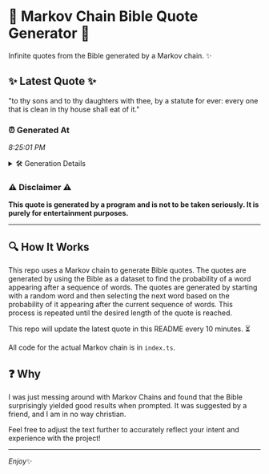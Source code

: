 # 📖 Markov Chain Bible Quote Generator 📖

Infinite quotes from the Bible generated by a Markov chain. ✨

## ✨ Latest Quote ✨
"to thy sons and to thy daughters with thee, by a statute for ever: every one that is clean in thy house shall eat of it."

### ⏰ Generated At
*8:25:01 PM*

<details>
    <summary>🛠️ Generation Details</summary>
    <p>
        <strong>🌱 Seed:</strong> to<br>
        <strong>🔄 Iterations:</strong> 25<br>
        <strong>📜 Context History:</strong><br>[ to ]: thy<br>[ to, thy ]: sons<br>[ to, thy, sons ]: and<br>[ to, thy, sons, and ]: to<br>[ to, thy, sons, and, to ]: thy<br>[ to, thy, sons, and, to, thy ]: daughters<br>[ thy, sons, and, to, thy, daughters ]: with<br>[ sons, and, to, thy, daughters, with ]: thee,<br>[ and, to, thy, daughters, with, thee, ]: by<br>[ to, thy, daughters, with, thee,, by ]: a<br>[ thy, daughters, with, thee,, by, a ]: statute<br>[ daughters, with, thee,, by, a, statute ]: for<br>[ with, thee,, by, a, statute, for ]: ever:<br>[ thee,, by, a, statute, for, ever: ]: every<br>[ by, a, statute, for, ever:, every ]: one<br>[ a, statute, for, ever:, every, one ]: that<br>[ statute, for, ever:, every, one, that ]: is<br>[ for, ever:, every, one, that, is ]: clean<br>[ ever:, every, one, that, is, clean ]: in<br>[ every, one, that, is, clean, in ]: thy<br>[ one, that, is, clean, in, thy ]: house<br>[ that, is, clean, in, thy, house ]: shall<br>[ is, clean, in, thy, house, shall ]: eat<br>[ clean, in, thy, house, shall, eat ]: of<br>[ in, thy, house, shall, eat, of ]: it.<br>
    </p>
</details>

### ⚠️ Disclaimer ⚠️
**This quote is generated by a program and is not to be taken seriously. It is purely for entertainment purposes.**

---

## 🔍 How It Works

This repo uses a Markov chain to generate Bible quotes. The quotes are generated by using the Bible as a dataset to find the probability of a word appearing after a sequence of words. The quotes are generated by starting with a random word and then selecting the next word based on the probability of it appearing after the current sequence of words. This process is repeated until the desired length of the quote is reached.

This repo will update the latest quote in this README every 10 minutes. ⏳

All code for the actual Markov chain is in `index.ts`.

## ❓ Why

I was just messing around with Markov Chains and found that the Bible surprisingly yielded good results when prompted. 
It was suggested by a friend, and I am in no way christian.

Feel free to adjust the text further to accurately reflect your intent and experience with the project!

---

*Enjoy*✨
